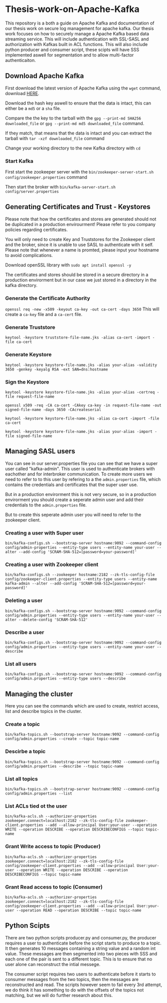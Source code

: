 # Thesis-work-on-Apache-Kafka
This repository is a both a guide on Apache Kafka and documentation of our thesis work on secure log management for apache kafka.
Our thesis work focuses on how to securely manage a Apache Kafka based data streaming service.
This will include authentication with SSL-SASL and authorization with Kafkas built in ACL functions.
This will also include python producer and consumer script, these scipts will have SSS implemented aswell for segmentation and to allow multi-factor authenticaiton.

## Download Apache Kafka

First download the latest version of Apache Kafka using the `wget` command, download [HERE](https://dlcdn.apache.org/kafka/).

Download the hash key aswell to ensure that the data is intact, this can either be a `md5` or a `sha` file.

Compare the the key to the tarball with the `gpg --print-md SHA256 downloaded_file` or `gpg --print-md md5 downloaded_file` command.

If they match, that means that the data is intact and you can extract the tarball with `tar -xzf downloaded_file` command

Change your working directory to the new Kafka directory with `cd`

### Start Kafka

First start the zookeeper server with the `bin/zookeeper-server-start.sh config/zookeeper.properties` command

Then start the broker with `bin/kafka-server-start.sh config/server.properties`

## Generating Certificates and Trust - Keystores

Please note that how the certificates and stores are generated should not be duplicated in a production envirourment!
Please refer to you company policies regarding certificates.

You will only need to create Key and Truststores for the Zookeeper client and the broker, since it is unable to use SASL to authenticate with it self.
Please note that whenever a name is promted, please input your hostname to avoid complications.

Download openSSL library with `sudo apt install openssl -y`

The certificates and stores should be stored in a secure directory in a production envirorment but in our case we just stored in a directory in the kafka directory.

### Generate the Certificate Authority
`openssl req -new -x509 -keyout ca-key -out ca-cert -days 3650`
This will create a `ca-key` file and a `ca-cert` file.

### Generate Truststore
`keytool -keystore truststore-file-name.jks -alias ca-cert -import -file ca-cert`

### Generate Keystore
`keytool -keystore keystore-file-name.jks -alias your-alias -validity 3650 -genkey -keyalg RSA -ext SAN=dns:hostname`

### Sign the Keystore
`keytool -keystore keystore-file-name.jks -alias your-alias -certreq -file request-file-name`

`openssl x509 -req -CA ca-cert -CAkey ca-key -in request-file-name -out signed-file-name -days 3650 -CAcreateserial`

`keytool -keystore keystore-file-name.jks -alias ca-cert -import -file ca-cert`

`keytool -keystore keystore-file-name.jks -alias your-alias -import -file signed-file-name`



## Managing SASL users

You can see in our server.properties file you can see that we have a super user called "kafka-admin".
This user is used to authenticate brokers with eachother and for interbroker communication.
To create more users we need to refer to to this user by refering to a the `admin.properties` file, which contains the credentials and certificates that the super user use.

But in a production envirorment this is not very secure, so in a production envirorment you should create a seperate admin user and add their credentials to the `admin.properties` file.

But to create this seperate admin user you will need to refer to the zookeeper client.

### Creating a user with Super user

`bin/kafka-configs.sh --bootstrap-server hostname:9092 --command-config config/admin-properties --entity-type users --entity-name your-user --alter --add-config 'SCRAM-SHA-512=[password=your-password]'`

### Creating a user with Zookeeper client

`bin/kafka-configs.sh --zookeeper hostname:2182 --zk-tls-config-file config/zookeeper-client.properties --entity-type users --entity-name kafka-admin --alter --add-config 'SCRAM-SHA-512=[password=your-password]'`

### Deleting a user

`bin/kafka-configs.sh --bootstrap-server hostname:9092 --command-config config/admin.properties --entity-type users --entity-name your-user --alter --delete-config 'SCRAM-SHA-512'`

### Describe a user

`bin/kafka-configs.sh --bootstrap-server hostname:9092 --command-config config/admin.properties --entity-type users --entity-name your-user --describe`

### List all users

`bin/kafka-configs.sh --bootstrap-server hostname:9092 --command-config config/admin.properties --entity-type users --describe`


## Managing the cluster

Here you can see the commands which are used to create, restrict access, list and describe topics in the cluster.

### Create a topic

`bin/kafka-topics.sh --bootstrap-server hostname:9092 --command-config config/admin.properties --create --topic topic-name`

### Descirbe a topic

`bin/kafka-topics.sh --bootstrap-server hostname:9092 --command-config config/admin.properties --describe --topic topic-name`

### List all topics

`bin/kafka-topics.sh --bootstrap-server hostname:9092 --command-config config/admin.properties --list`

### List ACLs tied ot the user

`bin/kafka-acls.sh --authorizer-properties zookeeper.connect=localhost:2182 --zk-tls-config-file zookeeper-client.properties --add --allow-principal User:your-user --operation WRITE --operation DESCRIBE --operation DESCRIBECONFIGS --topic topic-name`

### Grant Write access to topic (Producer)

`bin/kafka-acls.sh --authorizer-properties zookeeper.connect=localhost:2182 --zk-tls-config-file config/zookeeper-client.properties --add --allow-principal User:your-user --operation WRITE --operation DESCRIBE --operation DESCRIBECONFIGS --topic topic-name`

### Grant Read access to topic (Consumer)

`bin/kafka-acls.sh --authorizer-properties zookeeper.connect=localhost:2182 --zk-tls-config-file config/zookeeper-client.properties --add --allow-principal User:your-user --operation READ --operation DESCRIBE --topic topic-name`


## Python Scipts

There are two python scripts producer.py and consumer.py, the producer requires a user to authenticate before the script starts to produce to a topic.
It then generates 10 messages containing a string value and a random int value.
These messages are then segmented into two pieces with SSS and each one of the pair is sent to a different topic. This is to ensure that no user alone can reconstruct the intial messege.

The consumer script requires two users to authenticate before it starts to consumer messages from the two topics, then the messages are reconstructed and read.
The scripts however seem to fail every 3rd attempt, we do think it has something to do with the offsets of the topics not matching, but we will do further research about this.



